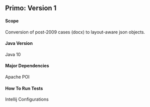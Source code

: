 
## Primo: Version 1

#### Scope

Conversion of post-2009 cases (docx) to layout-aware json objects. 

#### Java Version

Java 10

#### Major Dependencies

Apache POI

#### How To Run Tests

Intellij Configurations

